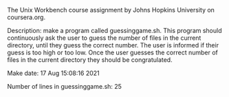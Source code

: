 The Unix Workbench course assignment
by Johns Hopkins University on coursera.org.

Description: make a program called guessinggame.sh. This program should continuously ask the user to guess the number of files in the current directory, until they guess the correct number. The user is informed if their guess is too high or too low. Once the user guesses the correct number of files in the current directory they should be congratulated.

Make date:  17 Aug 15:08:16  2021

Number of lines in guessinggame.sh: 25
